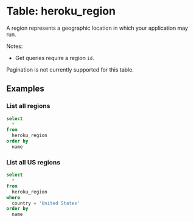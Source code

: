 # Table: heroku_region

A region represents a geographic location in which your application may run.

Notes:
* Get queries require a region `id`.

Pagination is not currently supported for this table.

## Examples

### List all regions

```sql
select
  *
from
  heroku_region
order by
  name
```

### List all US regions

```sql
select
  *
from
  heroku_region
where
  country = 'United States'
order by
  name
```
